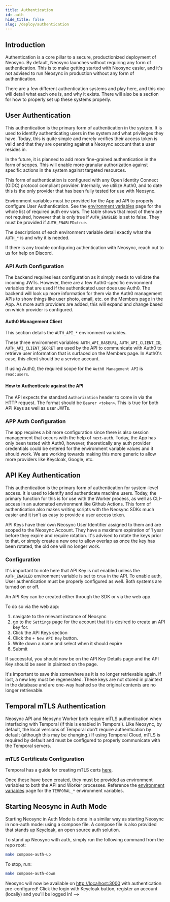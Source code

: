 ```yaml
---
title: Authentication
id: auth
hide_title: false
slug: /deploy/authentication
---
```


## Introduction

Authentication is a core pillar to a secure, productionized deployment of Neosync.
By default, Neosync launches without requiring any form of authentication. This is to make getting started with Neosync easier, and it's not advised to run Neosync in production without any form of authentication.

There are a few different authentication systems and play here, and this doc will detail what each one is, and why it exists.
There will also be a section for how to properly set up these systems properly.

## User Authentication

This authentication is the primary form of authentication in the system. It is used to identify authenticating users in the system and what privileges they have.
Today, this is quite simple and merely verifies their access token is valid and that they are operating against a Neosync account that a user resides in.

In the future, it is planned to add more fine-grained authentication in the form of scopes. This will enable more granular authorization against specific actions in the system against targeted resources.

This form of authentication is configured with any Open Identity Connect (OIDC) protocol compliant provider.
Internally, we utilize Auth0, and to date this is the only provider that has been fully tested for use with Neosync.

Environment variables must be provided for the App ad API to properly configure User Authentication.
See the [environment variables](/deploy/environment-variables.md) page for the whole list of required auth env vars.
The table shows that most of them are not required, however that is only true if `AUTH_ENABLED` is set to false. They must be provided if `AUTH_ENABLED=true`.

The descriptions of each environment variable detail exactly what the `AUTH_*` is and why it is needed.

If there is any trouble configuring authentication with Neosync, reach out to us for help on Discord.

### API Auth Configuration

The backend requires less configuration as it simply needs to validate the incoming JWTs. However, there are a few Auth0-specific environment variables that are used if the authenticated user does use Auth0.
The backend will look up more information for them via the Auth0 management APIs to show things like user photo, email, etc. on the Members page in the App. As more auth providers are added, this will expand and change based on which provider is configured.

#### Auth0 Management Client

This section details the `AUTH_API_*` environment variables.

These three environment variables: `AUTH_API_BASEURL`, `AUTH_API_CLIENT_ID`, `AUTH_API_CLIENT_SECRET` are used by the API to communicate with Auth0 to retrieve user information that is surfaced on the Members page.
In Auth0's case, this client should be a service account.

If using Auth0, the required scope for the `Auth0 Management API` is `read:users`.

#### How to Authenticate against the API

The API expects the standard `Authorization` header to come in via the HTTP request. The format should be `Bearer <token>`. This is true for both API Keys as well as user JWTs.

### APP Auth Configuration

The app requires a bit more configuration since there is also session management that occurs with the help of `next-auth`.
Today, the App has only been tested with Auth0, however, theoretically any auth provider credentials could be entered for the environment variable values and it should work.
We are working towards making this more generic to allow more providers like Keycloak, Google, etc.

## API Key Authentication

This authentication is the primary form of authentication for system-level access. It is used to identify and authenticate machine users.
Today, the primary function for this is for use with the Worker process, as well as CLI-access in an automated environment like Github Actions.
This form of authentication also makes writing scripts with the Neosync SDKs much easier and it isn't as easy to provide a user access token.

API Keys have their own Neosync User Identifier assigned to them and are scoped to the Neosync Account.
They have a maximum expiration of 1 year before they expire and require rotation.
It's advised to rotate the keys prior to that, or simply create a new one to allow overlap as once the key has been rotated, the old one will no longer work.

### Configuration

It's important to note here that API Key is not enabled unless the `AUTH_ENABLED` environment variable is set to `true` in the API.
To enable auth, User authentication must be properly configured as well. Both systems are turned on or off.

An API Key can be created either through the SDK or via the web app.

To do so via the web app:

1. navigate to the relevant instance of Neosync
2. go to the `Settings` page for the account that it is desired to create an API key for.
3. Click the API Keys section
4. Click the `+ New API Key` button.
5. Write down a name and select when it should expire
6. Submit

If successful, you should now be on the API Key Details page and the API Key should be seen in plaintext on the page.

It's important to save this somewhere as it is no longer retrievable again. If lost, a new key must be regenerated.
These keys are not stored in plaintext in the database and are one-way hashed so the original contents are no longer retrievable.

## Temporal mTLS Authentication

Neosync API and Neosync Worker both require mTLS authentication when interfacing with Temporal (if this is enabled in Temporal).
Like Neosync, by default, the local versions of Temporal don't require authentication by default (although this may be changing.)
If using Temporal Cloud, mTLS is required by default and must be configured to properly communicate with the Temporal servers.

### mTLS Certificate Configuration

Temporal has a guide for creating mTLS certs [here](https://docs.temporal.io/cloud/certificates#use-tcld-to-generate-certificates).

Once these have been created, they must be provided as environment variables to both the API and Worker processes.
Reference the [environment variables](/deploy/environment-variables.md) page for the `TEMPORAL_*` environment variables.

## Starting Neosync in Auth Mode

Starting Neosync in Auth Mode is done in a similar way as starting Neosync in non-auth mode: using a compose file. A compose file is also provided that stands up [Keycloak](https://keycloak.org), an open source auth solution.

To stand up Neosync with auth, simply run the following command from the repo root:

```sh
make compose-auth-up
```

To stop, run:

```sh
make compose-auth-down
```

Neosync will now be available on [http://localhost:3000](http://localhost:3000) with authentication pre-configured!
Click the login with Keycloak button, register an account (locally) and you'll be logged in! -->
